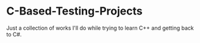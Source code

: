 # C-Based-Testing-Projects
Just a collection of works I'll do while trying to learn C++ and getting back to C#.
